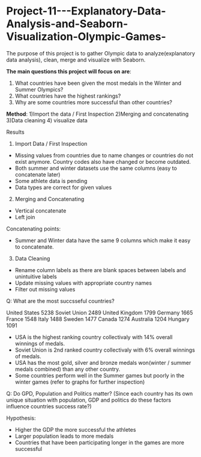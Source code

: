 # Project-11---Explanatory-Data-Analysis-and-Seaborn-Visualization-Olympic-Games-
The purpose of this project is to gather Olympic data to analyze(explanatory data analysis), clean, merge and visualize with Seaborn.

__The main questions this project will focus on are__: 
1) What countries have been given the most medals in the Winter and Summer Olympics? 
2) What countries have the highest rankings? 
3) Why are some countries more successful than other countries? 

__Method__:
1)Import the data / First Inspection
2)Merging and concatenating
3)Data cleaning
4) visualize data 

Results 

1) Import Data / First Inspection 

- Missing values from countries due to name changes or countries do not exist anymore. Country codes also have changed or become outdated. 
- Both summer and winter datasets use the same columns (easy to concatenate later)
- Some athlete data is pending 
- Data types are correct for given values 


2) Merging and Concatenating 

- Vertical concatenate
- Left join

Concatenating points:
- Summer and Winter data have the same 9 columns which make it easy to concatenate.


3) Data Cleaning 
- Rename column labels as there are blank spaces between labels and unintuitive labels 
- Update missing values with appropriate country names
- Filter out missing values 


Q: What are the most succsseful countries?

United States     5238
Soviet Union      2489
United Kingdom    1799
Germany           1665
France            1548
Italy             1488
Sweden            1477
Canada            1274
Australia         1204
Hungary           1091


- USA is the highest ranking country collectivaly with 14% overall winnings of medals.
- Soviet Union is 2nd ranked country collectivaly with 6% overall winnings of medals.
- USA has the most gold, silver and bronze medals won(winter / summer medals combined) than any other country. 
- Some countries perform well in the Summer games but poorly in the winter games (refer to graphs for further inspection)

Q: Do GPD, Population and Politics matter?
(Since each country has its own unique situation with population, GDP and politics do these factors influence countries success rate?)

Hypothesis:
- Higher the GDP the more successful the athletes
- Larger population leads to more medals
- Countries that have been participating longer in the games are more successful
